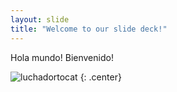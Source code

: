 ```yaml
---
layout: slide
title: "Welcome to our slide deck!"
---
```


Hola mundo! Bienvenido!

![luchadortocat](https://octodex.github.com/images/luchadortocat.png)
{: .center}
